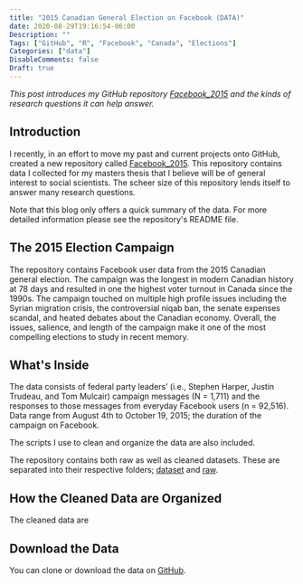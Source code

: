 ```yaml
---
title: "2015 Canadian General Election on Facebook (DATA)"
date: 2020-08-29T19:16:54-06:00
Description: ""
Tags: ["GitHub", "R", "Facebook", "Canada", "Elections"]
Categories: ["data"]
DisableComments: false
Draft: true
---
```


*This post introduces my GitHub repository [Facebook_2015](https://github.com/Lucas-Czarnecki/Facebook_Canada2015) and the kinds of research questions it can help answer.*

## Introduction 

I recently, in an effort to move my past and current projects onto GitHub, created a new repository called [Facebook_2015](https://github.com/Lucas-Czarnecki/Facebook_Canada2015). This repository contains data I collected for my masters thesis that I believe will be of general interest to social scientists. The scheer size of this repository lends itself to answer many research questions.

Note that this blog only offers a quick summary of the data. For more detailed information please see the repository's README file.

## The 2015 Election Campaign

The repository contains Facebook user data from the 2015 Canadian general election. The campaign was the longest in modern Canadian history at 78 days and resulted in one the highest voter turnout in Canada since the 1990s. The campaign touched on multiple high profile issues including the Syrian migration crisis, the controversial niqab ban, the senate expenses scandal, and heated debates about the Canadian economy. Overall, the issues, salience, and length of the campaign make it one of the most compelling elections to study in recent memory.

## What's Inside

The data consists of federal party leaders’ (i.e., Stephen Harper, Justin Trudeau, and Tom Mulcair) campaign messages (N = 1,711) and the responses to those messages from everyday Facebook users (n = 92,516). Data range from August 4th to October 19, 2015; the duration of the campaign on Facebook. 

 The scripts I use to clean and organize the data are also included. 

The repository contains both raw as well as cleaned datasets. These are separated into their respective folders; [dataset](https://github.com/Lucas-Czarnecki/Facebook_Canada2015/tree/master/data/datasets) and [raw](https://github.com/Lucas-Czarnecki/Facebook_Canada2015/tree/master/data/raw).  

## How the Cleaned Data are Organized

The cleaned data are 

## Download the Data

You can clone or download the data on [GitHub]().